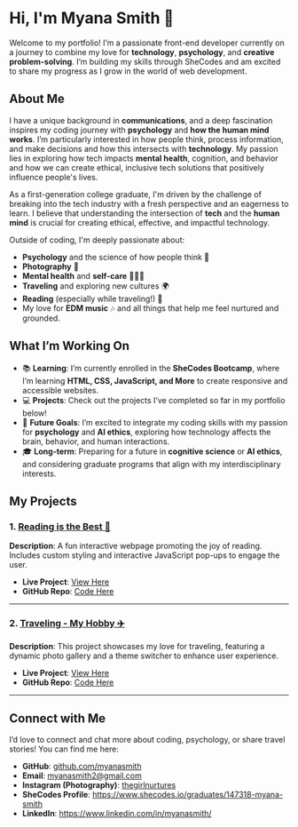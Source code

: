 # Hi, I'm Myana Smith 👋

Welcome to my portfolio! I’m a passionate front-end developer currently on a journey to combine my love for **technology**, **psychology**, and **creative problem-solving**. I’m building my skills through SheCodes and am excited to share my progress as I grow in the world of web development.

## About Me

I have a unique background in **communications**, and a deep fascination inspires my coding journey with **psychology** and **how the human mind works**. I’m particularly interested in how people think, process information, and make decisions and how this intersects with **technology**. My passion lies in exploring how tech impacts **mental health**, cognition, and behavior and how we can create ethical, inclusive tech solutions that positively influence people's lives.

As a first-generation college graduate, I'm driven by the challenge of breaking into the tech industry with a fresh perspective and an eagerness to learn. I believe that understanding the intersection of **tech** and the **human mind** is crucial for creating ethical, effective, and impactful technology.

Outside of coding, I'm deeply passionate about:
- **Psychology** and the science of how people think 🧠
- **Photography** 📸
- **Mental health** and **self-care** 🧘🏾‍♀️
- **Traveling** and exploring new cultures 🌍
- **Reading** (especially while traveling!) 📖
- My love for **EDM music** 🎶 and all things that help me feel nurtured and grounded.

## What I’m Working On

- 📚 **Learning**: I’m currently enrolled in the **SheCodes Bootcamp**, where I’m learning **HTML, CSS, JavaScript, and More** to create responsive and accessible websites.
- 💻 **Projects**: Check out the projects I’ve completed so far in my portfolio below!
- 🌱 **Future Goals**: I’m excited to integrate my coding skills with my passion for **psychology** and **AI ethics**, exploring how technology affects the brain, behavior, and human interactions.
- 🎓 **Long-term**: Preparing for a future in **cognitive science** or **AI ethics**, and considering graduate programs that align with my interdisciplinary interests.

## My Projects

### 1. [Reading is the Best 📖](https://myanasmith.github.io/reading-is-the-best/)
**Description**: A fun interactive webpage promoting the joy of reading. Includes custom styling and interactive JavaScript pop-ups to engage the user.

- **Live Project**: [View Here](https://myanasmith.github.io/reading-is-the-best/)
- **GitHub Repo**: [Code Here](https://github.com/myanasmith/reading-is-the-best)

---

### 2. [Traveling - My Hobby ✈️](https://myanasmith.github.io/traveling-hobby/)
**Description**: This project showcases my love for traveling, featuring a dynamic photo gallery and a theme switcher to enhance user experience.

- **Live Project**: [View Here](https://myanasmith.github.io/traveling-hobby/)
- **GitHub Repo**: [Code Here](https://github.com/myanasmith/traveling-hobby)

---

## Connect with Me

I’d love to connect and chat more about coding, psychology, or share travel stories! You can find me here:

- **GitHub**: [github.com/myanasmith](https://github.com/myanasmith)
- **Email**: myanasmith2@gmail.com
- **Instagram (Photography)**: [thegirlnurtures](https://instagram.com/thegirlnurtures)
- **SheCodes Profile**: https://www.shecodes.io/graduates/147318-myana-smith
- **LinkedIn**: https://www.linkedin.com/in/myanasmith/
